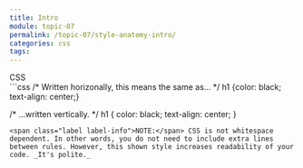 ```yaml
---
title: Intro
module: topic-07
permalink: /topic-07/style-anatomy-intro/
categories: css
tags:
---
```


<div class="divider-heading"></div>

<div id="code-heading">CSS</div>
```css
/* Written horizonally, this means the same as... */
h1 {color: black; text-align: center;}

/* ...written vertically. */
h1 {
  color: black;
  text-align: center;
}
```
<span class="label label-info">NOTE:</span> CSS is not whitespace dependent. In other words, you do not need to include extra lines between rules. However, this shown style increases readability of your code. _It's polite._

